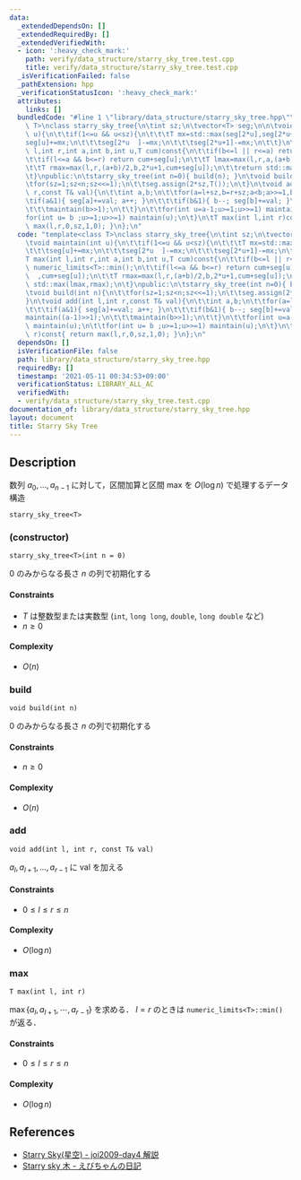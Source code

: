 ```yaml
---
data:
  _extendedDependsOn: []
  _extendedRequiredBy: []
  _extendedVerifiedWith:
  - icon: ':heavy_check_mark:'
    path: verify/data_structure/starry_sky_tree.test.cpp
    title: verify/data_structure/starry_sky_tree.test.cpp
  _isVerificationFailed: false
  _pathExtension: hpp
  _verificationStatusIcon: ':heavy_check_mark:'
  attributes:
    links: []
  bundledCode: "#line 1 \"library/data_structure/starry_sky_tree.hpp\"\ntemplate<class\
    \ T>\nclass starry_sky_tree{\n\tint sz;\n\tvector<T> seg;\n\n\tvoid maintain(int\
    \ u){\n\t\tif(1<=u && u<sz){\n\t\t\tT mx=std::max(seg[2*u],seg[2*u+1]);\n\t\t\t\
    seg[u]+=mx;\n\t\t\tseg[2*u  ]-=mx;\n\t\t\tseg[2*u+1]-=mx;\n\t\t}\n\t}\n\tT max(int\
    \ l,int r,int a,int b,int u,T cum)const{\n\t\tif(b<=l || r<=a) return numeric_limits<T>::min();\n\
    \t\tif(l<=a && b<=r) return cum+seg[u];\n\t\tT lmax=max(l,r,a,(a+b)/2,2*u  ,cum+seg[u]);\n\
    \t\tT rmax=max(l,r,(a+b)/2,b,2*u+1,cum+seg[u]);\n\t\treturn std::max(lmax,rmax);\n\
    \t}\npublic:\n\tstarry_sky_tree(int n=0){ build(n); }\n\tvoid build(int n){\n\t\
    \tfor(sz=1;sz<n;sz<<=1);\n\t\tseg.assign(2*sz,T());\n\t}\n\tvoid add(int l,int\
    \ r,const T& val){\n\t\tint a,b;\n\t\tfor(a=l+sz,b=r+sz;a<b;a>>=1,b>>=1){\n\t\t\
    \tif(a&1){ seg[a]+=val; a++; }\n\t\t\tif(b&1){ b--; seg[b]+=val; }\n\t\t\tmaintain((a-1)>>1);\n\
    \t\t\tmaintain(b>>1);\n\t\t}\n\t\tfor(int u=a-1;u>=1;u>>=1) maintain(u);\n\t\t\
    for(int u= b ;u>=1;u>>=1) maintain(u);\n\t}\n\tT max(int l,int r)const{ return\
    \ max(l,r,0,sz,1,0); }\n};\n"
  code: "template<class T>\nclass starry_sky_tree{\n\tint sz;\n\tvector<T> seg;\n\n\
    \tvoid maintain(int u){\n\t\tif(1<=u && u<sz){\n\t\t\tT mx=std::max(seg[2*u],seg[2*u+1]);\n\
    \t\t\tseg[u]+=mx;\n\t\t\tseg[2*u  ]-=mx;\n\t\t\tseg[2*u+1]-=mx;\n\t\t}\n\t}\n\t\
    T max(int l,int r,int a,int b,int u,T cum)const{\n\t\tif(b<=l || r<=a) return\
    \ numeric_limits<T>::min();\n\t\tif(l<=a && b<=r) return cum+seg[u];\n\t\tT lmax=max(l,r,a,(a+b)/2,2*u\
    \  ,cum+seg[u]);\n\t\tT rmax=max(l,r,(a+b)/2,b,2*u+1,cum+seg[u]);\n\t\treturn\
    \ std::max(lmax,rmax);\n\t}\npublic:\n\tstarry_sky_tree(int n=0){ build(n); }\n\
    \tvoid build(int n){\n\t\tfor(sz=1;sz<n;sz<<=1);\n\t\tseg.assign(2*sz,T());\n\t\
    }\n\tvoid add(int l,int r,const T& val){\n\t\tint a,b;\n\t\tfor(a=l+sz,b=r+sz;a<b;a>>=1,b>>=1){\n\
    \t\t\tif(a&1){ seg[a]+=val; a++; }\n\t\t\tif(b&1){ b--; seg[b]+=val; }\n\t\t\t\
    maintain((a-1)>>1);\n\t\t\tmaintain(b>>1);\n\t\t}\n\t\tfor(int u=a-1;u>=1;u>>=1)\
    \ maintain(u);\n\t\tfor(int u= b ;u>=1;u>>=1) maintain(u);\n\t}\n\tT max(int l,int\
    \ r)const{ return max(l,r,0,sz,1,0); }\n};\n"
  dependsOn: []
  isVerificationFile: false
  path: library/data_structure/starry_sky_tree.hpp
  requiredBy: []
  timestamp: '2021-05-11 00:34:53+09:00'
  verificationStatus: LIBRARY_ALL_AC
  verifiedWith:
  - verify/data_structure/starry_sky_tree.test.cpp
documentation_of: library/data_structure/starry_sky_tree.hpp
layout: document
title: Starry Sky Tree
---
```


## Description
数列 $a_0,\ldots,a_{n-1}$ に対して，区間加算と区間 max を $O(\log n)$ で処理するデータ構造
```
starry_sky_tree<T>
```

### (constructor)
```
starry_sky_tree<T>(int n = 0)
```
$0$ のみからなる長さ $n$ の列で初期化する

#### Constraints
- $T$ は整数型または実数型 (``int``, ``long long``, ``double``, ``long double`` など)
- $n\ge0$

#### Complexity
- $O(n)$

### build
```
void build(int n)
```
$0$ のみからなる長さ $n$ の列で初期化する

#### Constraints
- $n\ge0$

#### Complexity
- $O(n)$

### add
```
void add(int l, int r, const T& val)
```
$a_l,a_{l+1},\ldots,a_{r-1}$ に $\mathrm{val}$ を加える

#### Constraints
- $0\le l\le r\le n$

#### Complexity
- $O(\log n)$

### max
```
T max(int l, int r)
```
$\max\lbrace a_l,a_{l+1},\cdots,a_{r-1}\rbrace$ を求める．
$l=r$ のときは ``numeric_limits<T>::min()`` が返る．

#### Constraints
- $0\le l\le r\le n$

#### Complexity
- $O(\log n)$

## References
- [Starry Sky(星空) - joi2009-day4 解説](https://qnighy.github.io/informatics-olympiad/joi2009-day4-starry_sky-comment.html)
- [Starry sky 木 - えびちゃんの日記](https://rsk0315.hatenablog.com/entry/2019/06/21/174953)
